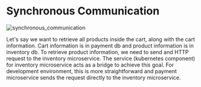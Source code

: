 # Synchronous Communication

![synchronous_communication](https://user-images.githubusercontent.com/22731894/226122615-a35e5790-031b-4c93-ac6f-d1441350f1cb.svg)

Let's say we want to retrieve all products inside the cart, along with the cart information. Cart
information is in payment db and product information is in inventory db. To retrieve product information, we need to
send and HTTP request to the inventory microservice. The service (kubernetes component) for inventory microservice acts
as a bridge to achieve this goal. For development environment, this is more straightforward and payment microservice sends
the request directly to the inventory microservice.